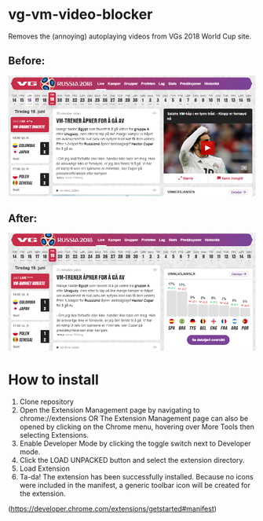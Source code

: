 # vg-vm-video-blocker
Removes the (annoying) autoplaying videos from VGs 2018 World Cup site. 

## Before:
![](media/before.PNG)

## After:
![](media/after.PNG)

# How to install
1. Clone repository
2. Open the Extension Management page by navigating to chrome://extensions OR The Extension Management page can also be opened by clicking on the Chrome menu, hovering over More Tools then selecting Extensions.
3. Enable Developer Mode by clicking the toggle switch next to Developer mode.
4. Click the LOAD UNPACKED button and select the extension directory.
5. Load Extension
6. Ta-da! The extension has been successfully installed. Because no icons were included in the manifest, a generic toolbar icon will be created for the extension.

(https://developer.chrome.com/extensions/getstarted#manifest)
